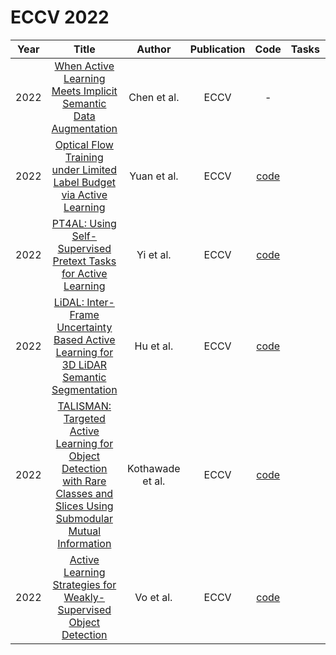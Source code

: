 # ECCV 2022

| Year |                                                       Title                                                       |   Author    | Publication | Code | Tasks | Notes | Datasets| Notions |
|:----:|:-----------------------------------------------------------------------------------------------------------------:|:-----------:|:-----------:|:----:|:----:|:-----:|:-----:|:-----:|
| 2022 |                              [When Active Learning Meets Implicit Semantic Data Augmentation](https://www.ecva.net/papers/eccv_2022/papers_ECCV/html/4727_ECCV_2022_paper.php)                              |   Chen et al.    |    ECCV     |                                      -                                      |      |       |
| 2022 |                           [Optical Flow Training under Limited Label Budget via Active Learning](https://www.ecva.net/papers/eccv_2022/papers_ECCV/html/4388_ECCV_2022_paper.php)                           |   Yuan et al.    |    ECCV     | [code](https://github.com/duke-vision/optical-flow-active-learning-release) |      |       |
| 2022 |                              [PT4AL: Using Self-Supervised Pretext Tasks for Active Learning](https://www.ecva.net/papers/eccv_2022/papers_ECCV/html/5340_ECCV_2022_paper.php)                              |    Yi et al.     |    ECCV     |                  [code](https://github.com/johnsk95/PT4AL)                  |      |       |
| 2022 |                  [LiDAL: Inter-Frame Uncertainty Based Active Learning for 3D LiDAR Semantic Segmentation](https://www.ecva.net/papers/eccv_2022/papers_ECCV/html/893_ECCV_2022_paper.php)                  |    Hu et al.     |    ECCV     |                  [code](https://github.com/hzykent/LiDAL)                   |      |       |
| 2022 | [TALISMAN: Targeted Active Learning for Object Detection with Rare Classes and Slices Using Submodular Mutual Information](https://www.ecva.net/papers/eccv_2022/papers_ECCV/html/4820_ECCV_2022_paper.php) | Kothawade et al. |    ECCV     |             [code](https://github.com/surajkothawade/talisman)              |      |       |
| 2022 |                            [Active Learning Strategies for Weakly-Supervised Object Detection](https://www.ecva.net/papers/eccv_2022/papers_ECCV/html/1044_ECCV_2022_paper.php)                             |    Vo et al.     |    ECCV     |                    [code](https://github.com/huyvvo/BiB)                    |      |       |

